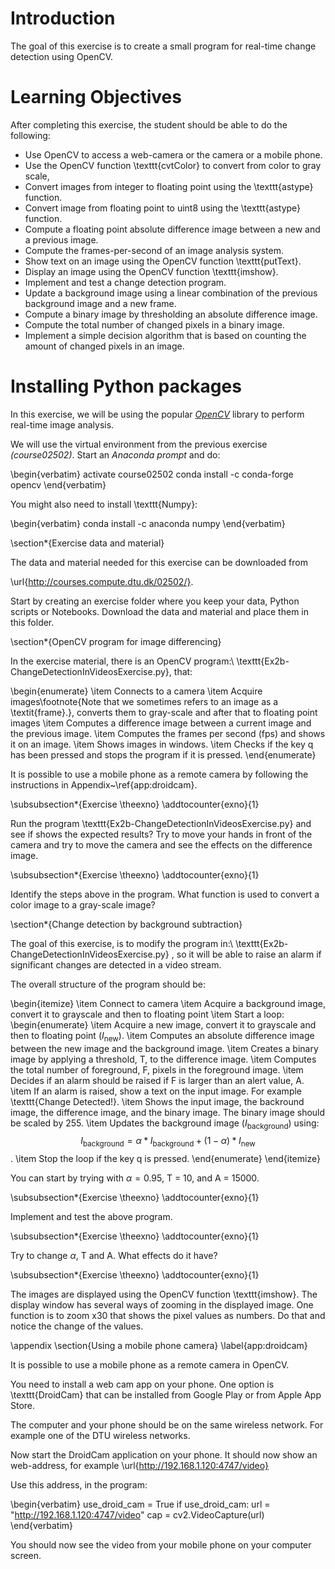 # Introduction

The goal of this exercise is to create a small program for real-time change detection using OpenCV.

# Learning Objectives

After completing this exercise, the student should be able to do the following:

-  Use OpenCV to access a web-camera or the camera or a mobile phone.
-  Use the OpenCV function \texttt{cvtColor} to convert from color to gray scale,
-  Convert images from integer to floating point using the \texttt{astype} function.
-  Convert image from floating point to uint8 using the \texttt{astype} function.
-  Compute a floating point absolute difference image between a new and a previous image.
-  Compute the frames-per-second of an image analysis system.
-  Show text on an image using the OpenCV function \texttt{putText}.
-  Display an image using the OpenCV function \texttt{imshow}.
-  Implement and test a change detection program.
-  Update a background image using a linear combination of the previous background image and a new frame.
-  Compute a binary image by thresholding an absolute difference image.
-  Compute the total number of changed pixels in a binary image.
-  Implement a simple decision algorithm that is based on counting the amount of changed pixels in an image.


# Installing Python packages

In this exercise, we will be using the popular [*OpenCV*](https://opencv.org/) library to perform real-time image analysis.

We will use the virtual environment from the previous exercise *(course02502)*. Start an *Anaconda prompt* and do:

\begin{verbatim}
activate course02502
conda install -c conda-forge opencv
\end{verbatim}

You might also need to install \texttt{Numpy}:

\begin{verbatim}
conda install -c anaconda numpy
\end{verbatim}

\section*{Exercise data and material}

The data and material needed for this exercise can be downloaded from

\url{http://courses.compute.dtu.dk/02502/}.

Start by creating an exercise folder where you keep your data, Python scripts or Notebooks. Download the data and material and place them in this folder.


\section*{OpenCV program for image differencing}

In the exercise material, there is an OpenCV program:\\ \texttt{Ex2b-ChangeDetectionInVideosExercise.py}, that:

\begin{enumerate}
  \item Connects to a camera
  \item Acquire images\footnote{Note that we sometimes refers to an image as a \textit{frame}.}, converts them to gray-scale and after that to floating point images
  \item Computes a difference image between a current image and the previous image.
  \item Computes the frames per second (fps) and shows it on an image.
  \item Shows images in windows.
  \item Checks if the key q has been pressed and stops the program if it is pressed.
\end{enumerate}

It is possible to use a mobile phone as a remote camera by following the instructions in Appendix~\ref{app:droidcam}.

\subsubsection*{Exercise \theexno}
\addtocounter{exno}{1}

Run the program \texttt{Ex2b-ChangeDetectionInVideosExercise.py} and see if shows the expected results? Try to move your hands in front of the camera and try to move the camera and see the effects on the difference image.


\subsubsection*{Exercise \theexno}
\addtocounter{exno}{1}

Identify the steps above in the program. What function is used to convert a color image to a gray-scale image?


\section*{Change detection by background subtraction}

The goal of this exercise, is to modify the program in:\\
\texttt{Ex2b-ChangeDetectionInVideosExercise.py}
, so it will be able to raise an alarm if significant changes are detected in a video stream.

The overall structure of the program should be:

\begin{itemize}
  \item Connect to camera
  \item Acquire a background image, convert it to grayscale and then to floating point
  \item Start a loop:
  \begin{enumerate}
    \item Acquire a new image, convert it to grayscale and then to floating point ($I_\text{new}$).
    \item Computes an absolute difference image between the new image and the background image.
    \item Creates a binary image by applying a threshold, T, to the difference image.
    \item Computes the total number of foreground, F, pixels in the foreground image.
    \item Decides if an alarm should be raised if F is larger than an alert value, A.
    \item If an alarm is raised, show a text on the input image. For example \texttt{Change Detected!}.
    \item Shows the input image, the backround image, the difference image, and the binary image. The binary image should be scaled by 255.
    \item Updates the background image ($I_\text{background}$) using: $$I_\text{background} = \alpha * I_\text{background} + (1 - \alpha) * I_\text{new}$$.
    \item Stop the loop if the key q is pressed.
  \end{enumerate}
\end{itemize}

You can start by trying with $\alpha = 0.95$, T = 10, and A = 15000.

\subsubsection*{Exercise \theexno}
\addtocounter{exno}{1}

Implement and test the above program.

\subsubsection*{Exercise \theexno}
\addtocounter{exno}{1}

Try to change $\alpha$, T and A. What effects do it have?

\subsubsection*{Exercise \theexno}
\addtocounter{exno}{1}

The images are displayed using the OpenCV function \texttt{imshow}. The display window has several ways of zooming in the displayed image. One function is to zoom x30 that shows the pixel values as numbers. Do that and notice the change of the values.

\appendix
\section{Using a mobile phone camera}
\label{app:droidcam}

It is possible to use a mobile phone as a remote camera in OpenCV.

You need to install a web cam app on your phone. One option is \texttt{DroidCam} that can be installed from Google Play or from Apple App Store.

The computer and your phone should be on the same wireless network. For example one of the DTU wireless networks.

Now start the DroidCam application on your phone. It should now show an web-address, for example \url{http://192.168.1.120:4747/video}

Use this address, in the program:

\begin{verbatim}
use_droid_cam = True
if use_droid_cam:
    url = "http://192.168.1.120:4747/video"
cap = cv2.VideoCapture(url)
\end{verbatim}

You should now see the video from your mobile phone on your computer screen.


